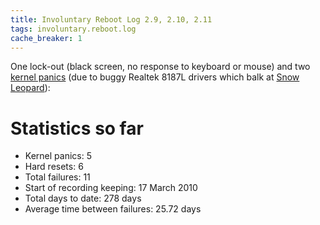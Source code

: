 ```yaml
---
title: Involuntary Reboot Log 2.9, 2.10, 2.11
tags: involuntary.reboot.log
cache_breaker: 1
---
```


One lock-out (black screen, no response to keyboard or mouse) and two [kernel panics](/wiki/kernel_panics) (due to buggy Realtek 8187L drivers which balk at [Snow Leopard](/wiki/Snow_Leopard)):

# Statistics so far

-   Kernel panics: 5
-   Hard resets: 6
-   Total failures: 11
-   Start of recording keeping: 17 March 2010
-   Total days to date: 278 days
-   Average time between failures: 25.72 days

